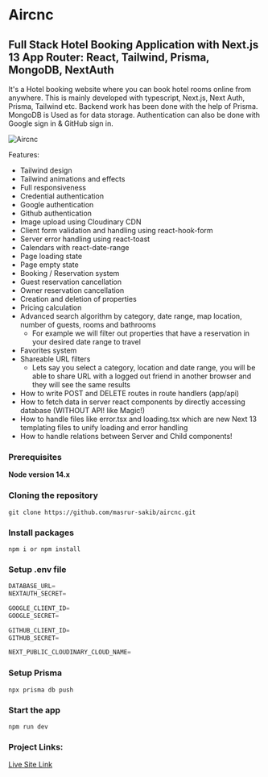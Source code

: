 # Aircnc

## Full Stack Hotel Booking Application with Next.js 13 App Router: React, Tailwind, Prisma, MongoDB, NextAuth
It's a Hotel booking website where you can book hotel rooms online from anywhere. This is mainly developed with typescript, Next.js, Next Auth, Prisma, Tailwind etc. Backend work has been done with the help of Prisma. MongoDB is Used as for data storage. Authentication can also be done with Google sign in & GitHub sign in.


![Aircnc](https://github.com/masrur-sakib/aircnc/assets/38833172/8abfbc0a-9f00-4049-bacd-756a4d6a8bab)

Features:

- Tailwind design
- Tailwind animations and effects
- Full responsiveness
- Credential authentication
- Google authentication
- Github authentication
- Image upload using Cloudinary CDN
- Client form validation and handling using react-hook-form
- Server error handling using react-toast
- Calendars with react-date-range
- Page loading state
- Page empty state
- Booking / Reservation system
- Guest reservation cancellation
- Owner reservation cancellation
- Creation and deletion of properties
- Pricing calculation
- Advanced search algorithm by category, date range, map location, number of guests, rooms and bathrooms
  - For example we will filter out properties that have a reservation in your desired date range to travel
- Favorites system
- Shareable URL filters
  - Lets say you select a category, location and date range, you will be able to share URL with a logged out friend in another browser and they will see the same results
- How to write POST and DELETE routes in route handlers (app/api)
- How to fetch data in server react components by directly accessing database (WITHOUT API! like Magic!)
- How to handle files like error.tsx and loading.tsx which are new Next 13 templating files to unify loading and error handling
- How to handle relations between Server and Child components!

### Prerequisites

**Node version 14.x**

### Cloning the repository

```shell
git clone https://github.com/masrur-sakib/aircnc.git
```

### Install packages

```shell
npm i or npm install
```

### Setup .env file

```js
DATABASE_URL=
NEXTAUTH_SECRET=

GOOGLE_CLIENT_ID=
GOOGLE_SECRET=

GITHUB_CLIENT_ID=
GITHUB_SECRET=

NEXT_PUBLIC_CLOUDINARY_CLOUD_NAME=
```

### Setup Prisma

```shell
npx prisma db push

```

### Start the app

```shell
npm run dev
```

### Project Links:

<a  target="_blank" href="https://aircnc-9cx8xsid7-masrur-sakib.vercel.app/">Live Site Link</a>

